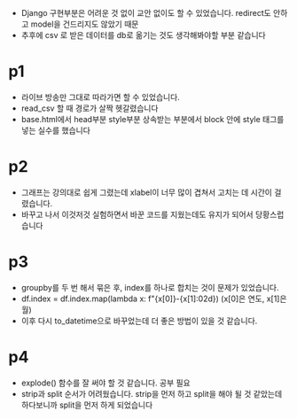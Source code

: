 - Django 구현부분은 어려운 것 없이 교안 없이도 할 수 있었습니다. redirect도 안하고 model을 건드리지도 않았기 때문
- 추후에 csv 로 받은 데이터를 db로 옮기는 것도 생각해봐야할 부분 같습니다

# p1
- 라이브 방송만 그대로 따라가면 할 수 있었습니다.
- read_csv 할 때 경로가 살짝 헷갈렸습니다
- base.html에서 head부분 style부분 상속받는 부분에서 block 안에 style 태그를 넣는 실수를 했습니다
  
# p2
- 그래프는 강의대로 쉽게 그렸는데 xlabel이 너무 많이 겹쳐서 고치는 데 시간이 걸렸습니다.
- 바꾸고 나서 이것저것 실험하면서 바꾼 코드를 지웠는데도 유지가 되어서 당황스럽습니다

# p3 
- groupby를 두 번 해서 묶은 후, index를 하나로 합치는 것이 문제가 있었습니다. 
- df.index = df.index.map(lambda x: f"{x[0]}-{x[1]:02d}) (x[0]은 연도, x[1]은 월)
- 이후 다시 to_datetime으로 바꾸었는데 더 좋은 방법이 있을 것 같습니다.

# p4
- explode() 함수를 잘 써야 할 것 같습니다. 공부 필요
- strip과 split 순서가 어려웠습니다. strip을 먼저 하고 split을 해야 될 것 같았는데 하다보니까 split을 먼저 하게 되었습니다
  